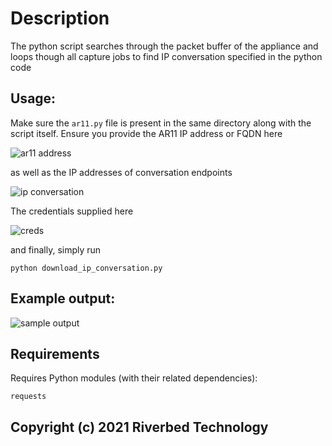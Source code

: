 # Description

The python script searches through the packet buffer of the appliance and loops though all capture jobs to find IP conversation specified in the python code

## Usage:

Make sure the ```ar11.py``` file is present in the same directory along with the script itself.
Ensure you provide the AR11 IP address or FQDN here

![ar11 address](ar11_line_code.png)

as well as the IP addresses of conversation endpoints

![ip conversation](ip_conv_line_code.png)

The credentials supplied here

![creds](creds_line_code.png)

and finally, simply run

```shell
python download_ip_conversation.py
```
## Example output:

![sample output](output.png)

## Requirements

Requires Python modules (with their related dependencies):

	requests

## Copyright (c) 2021 Riverbed Technology
